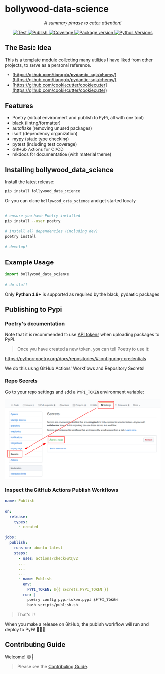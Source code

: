 # bollywood-data-science

<p align="center">
    <em>A summary phrase to catch attention!</em>
</p>

<p align="center">
<a href="https://github.com/charmoniumQ/bollywood-data-science/actions?query=workflow%3ATest" target="_blank">
    <img src="https://github.com/charmoniumQ/bollywood-data-science/workflows/Test/badge.svg" alt="Test">
</a>
<a href="https://github.com/charmoniumQ/bollywood-data-science/actions?query=workflow%3APublish" target="_blank">
    <img src="https://github.com/charmoniumQ/bollywood-data-science/workflows/Publish/badge.svg" alt="Publish">
</a>
<a href="https://codecov.io/gh/charmoniumQ/bollywood-data-science" target="_blank">
    <img src="https://img.shields.io/codecov/c/github/charmoniumQ/bollywood-data-science?color=%2334D058" alt="Coverage">
</a>
<a href="https://pypi.org/project/bollywood_data_science" target="_blank">
    <img src="https://img.shields.io/pypi/v/bollywood_data_science?color=%2334D058&label=pypi%20package" alt="Package version">
</a>
<a href="https://pypi.org/project/bollywood_data_science/" target="_blank">
    <img src="https://img.shields.io/pypi/pyversions/bollywood_data_science.svg" alt="Python Versions">
</a>

## The Basic Idea

This is a template module collecting many utilities I have liked from other projects, to serve as a personal reference.

- [https://github.com/tiangolo/pydantic-sqlalchemy/](https://github.com/tiangolo/pydantic-sqlalchemy/)
- [https://github.com/cookiecutter/cookiecutter](https://github.com/cookiecutter/cookiecutter)

## Features

- Poetry (virtual environment and publish to PyPi, all with one tool)
- black (linting/formatter)
- autoflake (removing unused packages)
- isort (dependency organization)
- mypy (static type checking)
- pytest (including test coverage)
- GitHub Actions for CI/CD
- mkdocs for documentation (with material theme)

## Installing bollywood_data_science

Install the latest release:

```bash
pip install bollywood_data_science
```

Or you can clone `bollywood_data_science` and get started locally

```bash

# ensure you have Poetry installed
pip install --user poetry

# install all dependencies (including dev)
poetry install

# develop!

```

## Example Usage

```python
import bollywood_data_science

# do stuff
```

Only **Python 3.6+** is supported as required by the black, pydantic packages

## Publishing to Pypi

### Poetry's documentation

Note that it is recommended to use [API tokens](https://pypi.org/help/#apitoken) when uploading packages to PyPI.

>Once you have created a new token, you can tell Poetry to use it:

<https://python-poetry.org/docs/repositories/#configuring-credentials>

We do this using GitHub Actions' Workflows and Repository Secrets!

### Repo Secrets

Go to your repo settings and add a `PYPI_TOKEN` environment variable:

![Github Actions setup of Poetry token environment variable](images/Github-Secrets-PYPI_TOKEN-Setup.png)

### Inspect the GitHub Actions Publish Workflows

```yml
name: Publish

on:
  release:
    types:
      - created

jobs:
  publish:
    runs-on: ubuntu-latest
    steps:
      - uses: actions/checkout@v2
      ...
      ...
      ...
      - name: Publish
        env:
          PYPI_TOKEN: ${{ secrets.PYPI_TOKEN }}
        run: |
          poetry config pypi-token.pypi $PYPI_TOKEN
          bash scripts/publish.sh
```

> That's it!

When you make a release on GitHub, the publish workflow will run and deploy to PyPi! 🚀🎉😎

## Contributing Guide

Welcome! 😊👋

> Please see the [Contributing Guide](CONTRIBUTING.md).
